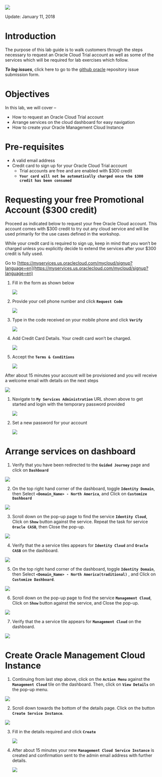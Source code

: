 ![](images/pre-req/header.png) 

Update: January 11, 2018

# Introduction

The purpose of this lab guide is to walk customers through the steps necessary to request an Oracle Cloud Trial account as well as some of the services which will be required for lab exercises which follow.

***To log issues***, click here to go to the [github oracle](https://github.com/csdoracle/Cloud-Security-Day/issues/new) repository issue submission form.

# Objectives

In this lab, we will cover –

- How to request an Oracle Cloud Trial account
- Arrange services on the cloud dashboard for easy navigation
- How to create your Oracle Management Cloud Instance


# Pre-requisites

- A valid email address
- Credit card to sign up for your Oracle Cloud Trial account
   -  Trial accounts are free and are enabled with $300 credit
   -  **`Your card will not be automatically charged once the $300 credit has been consumed`**

# Requesting your free  Promotional Account ($300 credit)

Proceed as indicated below to request your free Oracle Cloud account. This account comes with $300 credit to try out any cloud service and will be used primarily for the use cases defined in the workshop. 

While your credit card is required to sign up, keep in mind that you won’t be charged unless you explicitly decide to extend the services after your $300 credit is fully used. 

Go to [https://myservices.us.oraclecloud.com/mycloud/signup?language=en](https://myservices.us.oraclecloud.com/mycloud/signup?language=en)

1.  Fill in the form as shown below

	![](images/pre-req/pre-001a.png)

2.  Provide your cell phone number and click **`Request Code`**

	![](images/pre-req/pre-002.png)

1.  Type in the code received on your mobile phone and click **`Verify`**

	![](images/pre-req/pre-003a.png)

1.  Add Credit Card Details. Your credit card won’t be charged.

	![](images/pre-req/pre-004.png)

1.  Accept the **`Terms & Conditions`**

	![](images/pre-req/pre-005.png)

After about 15 minutes your account will be provisioned and you will receive a welcome email with details on the next steps

![](images/pre-req/pre-006a.png)

1.  Navigate to **`My Services Administration`** URL shown above to get started and login with the temporary password provided

	![](images/pre-req/pre-007.png)

1.  Set a new password for your account

	![](images/pre-req/pre-008.png)
	
# Arrange services on dashboard

1.  Verify that you have been redirected to the **`Guided Journey`** page and click on **`Dashboard`**

![](images/pre-req/pre-008-1a.png)

2. On the top right hand corner of the dashboard, toggle **`Identity Domain`**, then Select **`<Domain_Name> - North America`**, and Click on **`Customize Dashboard`**

![](images/pre-req/pre-008-4a.png)

3.  Scroll down on the pop-up page to find the service **`Identity Cloud`**, Click on  **`Show`** button against the service. Repeat the task for service **`Oracle CASB`**, then Close the pop-up.

![](images/pre-req/pre-008-5a.png)

4.  Verify that the a service tiles appears for **`Identity Cloud`** and **`Oracle CASB`** on the dashboard.

![](images/pre-req/pre-008-6a.png)

5.  On the top right hand corner of the dashboard, toggle **`Identity Domain`**, then Select **`<Domain_Name> - North America(traditional)`** , and Click on **`Customize Dashboard`**.

![](images/pre-req/pre-008-8a.png)

6.  Scroll down on the pop-up page to find the service **`Management Cloud`**, Click on  **`Show`** button against the service, and Close the pop-up.

![](images/pre-req/pre-008-10a.png)

7.  Verify that the a service tile appears for **`Management Cloud`** on the dashboard.

![](images/pre-req/pre-008-11a.png)

# Create Oracle Management Cloud Instance

1.  Continuing from last step above, click on the **`Action Menu`** against the **`Management Cloud`** tile on the dashboard. Then, click on **`View Details`** on the pop-up menu.

![](images/pre-req/pre-008-12.png)

2.  Scroll down towards the bottom of the details page. Click on the button **`Create Service Instance`**.

![](images/pre-req/pre-008-13.png)

3.  Fill in the details required and click **`Create`**

	![](images/pre-req/pre-011a.png)

4.  After about 15 minutes your new **`Management Cloud Service Instance`** is created and confirmation sent to the admin email address with further details.

	![](images/pre-req/pre-012a.png)
